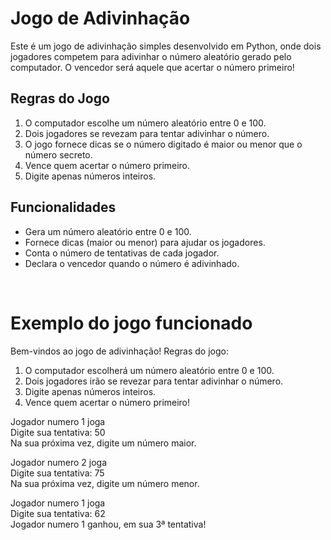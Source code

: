 # Jogo de Adivinhação

Este é um jogo de adivinhação simples desenvolvido em Python, onde dois jogadores competem para adivinhar o número aleatório gerado pelo computador. O vencedor será aquele que acertar o número primeiro!

## Regras do Jogo
1. O computador escolhe um número aleatório entre 0 e 100.
2. Dois jogadores se revezam para tentar adivinhar o número.
3. O jogo fornece dicas se o número digitado é maior ou menor que o número secreto.
4. Vence quem acertar o número primeiro.
5. Digite apenas números inteiros.

## Funcionalidades
- Gera um número aleatório entre 0 e 100.
- Fornece dicas (maior ou menor) para ajudar os jogadores.
- Conta o número de tentativas de cada jogador.
- Declara o vencedor quando o número é adivinhado.
<br/>

# Exemplo do jogo funcionado

Bem-vindos ao jogo de adivinhação!
Regras do jogo:
1. O computador escolherá um número aleatório entre 0 e 100.
2. Dois jogadores irão se revezar para tentar adivinhar o número.
3. Digite apenas números inteiros.
4. Vence quem acertar o número primeiro!

Jogador numero 1 joga<br/>
Digite sua tentativa: 50<br/>
Na sua próxima vez, digite um número maior.<br/>

Jogador numero 2 joga<br/>
Digite sua tentativa: 75<br/>
Na sua próxima vez, digite um número menor.<br/>

Jogador numero 1 joga<br/>
Digite sua tentativa: 62<br/>
Jogador numero 1 ganhou, em sua 3ª tentativa!

